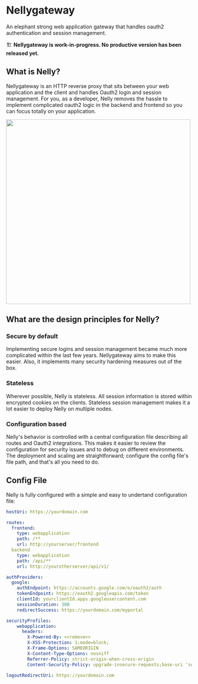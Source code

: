 # Nellygateway
An elephant strong web application gateway that handles oauth2 authentication and session management.

🏗️ **Nellygateway is work-in-progress. No productive version has been released yet.**


## What is Nelly?

Nellygateway is an HTTP reverse proxy that sits between your web application and the client and handles Oauth2 login and session management. For you, as a developer, Nelly removes the hassle to implement complicated oauth2 logic in the backend and frontend so you can focus totally on your application.

<img src="https://github.com/gianlucafrei/nellygateway/blob/main/doc/overview.png?raw=true" data-canonical-src="https://gyazo.com/eb5c5741b6a9a16c692170a41a49c858.png" width="500" />

## What are the design principles for Nelly?

### Secure by default
Implementing secure logins and session management became much more complicated within the last few years. Nellygateway aims to make this easier. Also, it implements many security hardening measures out of the box.

### Stateless

Wherever possible, Nelly is stateless. All session information is stored within encrypted cookies on the clients. Stateless session management makes it a lot easier to deploy Nelly on multiple nodes.

### Configuration based

Nelly's behavior is controlled with a central configuration file describing all routes and Oauth2 integrations. This makes it easier to review the configuration for security issues and to debug on different environments. The deployment and scaling are straightforward; configure the config file's file path, and that's all you need to do.

## Config File
Nelly is fully configured with a simple and easy to undertand configuration file:

```yaml
hostUri: https://yourdomain.com

routes:
  frontend:
    type: webapplication
    path: /**
    url: http://yourserver/frontend
  backend
    type: webapplication
    path: /api/**
    url: http://yourotherserver/api/v1/

authProviders:
  google:
    authEndpoint: https://accounts.google.com/o/oauth2/auth
    tokenEndpoint: https://oauth2.googleapis.com/token
    clientId: yourclientId.apps.googleusercontent.com
    sessionDuration: 300
    redirectSuccess: https://yourdomain.com/myportal

securityProfiles:
    webapplication:
      headers:
        X-Powered-By: <<remove>>
        X-XSS-Protection: 1;mode=block;
        X-Frame-Options: SAMEORIGIN
        X-Content-Type-Options: nosniff
        Referrer-Policy: strict-origin-when-cross-origin
        Content-Security-Policy: upgrade-insecure-requests;base-uri 'self';object-src 'self'

logoutRedirectUri: https://yourdomain.com
```
